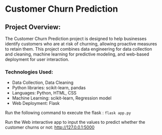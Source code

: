 
# Customer Churn Prediction 

## Project Overview:

The Customer Churn Prediction project is designed to help businesses identify customers who are at risk of churning, allowing proactive measures to retain them. This project combines data engineering for data collection and cleaning, machine learning for predictive modeling, and web-based deployment for user interaction.

### Technologies Used:

- Data Collection, Data Cleaning
- Python libraries: scikit-learn, pandas
- Languages: Python, HTML, CSS
- Machine Learning: scikit-learn, Regression model
- Web Deployment: Flask


Run the following command to execute the flask : `flask app.py`

Run the Web interactive app to input the values to predict whether the customer churns or not: http://127.0.0.1:5000


